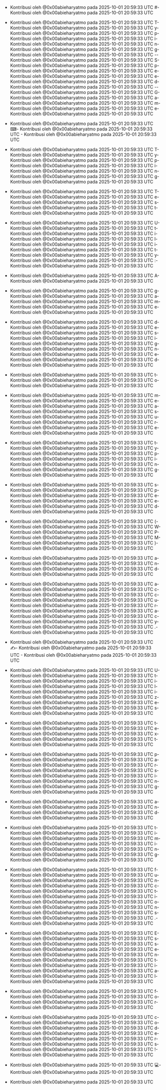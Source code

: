 - Kontribusi oleh @0x00abieharyatmo pada 2025-10-01 20:59:33 UTC
#- Kontribusi oleh @0x00abieharyatmo pada 2025-10-01 20:59:33 UTC
 - Kontribusi oleh @0x00abieharyatmo pada 2025-10-01 20:59:33 UTC
T- Kontribusi oleh @0x00abieharyatmo pada 2025-10-01 20:59:33 UTC
y- Kontribusi oleh @0x00abieharyatmo pada 2025-10-01 20:59:33 UTC
p- Kontribusi oleh @0x00abieharyatmo pada 2025-10-01 20:59:33 UTC
i- Kontribusi oleh @0x00abieharyatmo pada 2025-10-01 20:59:33 UTC
n- Kontribusi oleh @0x00abieharyatmo pada 2025-10-01 20:59:33 UTC
g- Kontribusi oleh @0x00abieharyatmo pada 2025-10-01 20:59:33 UTC
-- Kontribusi oleh @0x00abieharyatmo pada 2025-10-01 20:59:33 UTC
S- Kontribusi oleh @0x00abieharyatmo pada 2025-10-01 20:59:33 UTC
p- Kontribusi oleh @0x00abieharyatmo pada 2025-10-01 20:59:33 UTC
e- Kontribusi oleh @0x00abieharyatmo pada 2025-10-01 20:59:33 UTC
e- Kontribusi oleh @0x00abieharyatmo pada 2025-10-01 20:59:33 UTC
d- Kontribusi oleh @0x00abieharyatmo pada 2025-10-01 20:59:33 UTC
-- Kontribusi oleh @0x00abieharyatmo pada 2025-10-01 20:59:33 UTC
G- Kontribusi oleh @0x00abieharyatmo pada 2025-10-01 20:59:33 UTC
a- Kontribusi oleh @0x00abieharyatmo pada 2025-10-01 20:59:33 UTC
m- Kontribusi oleh @0x00abieharyatmo pada 2025-10-01 20:59:33 UTC
e- Kontribusi oleh @0x00abieharyatmo pada 2025-10-01 20:59:33 UTC

- Kontribusi oleh @0x00abieharyatmo pada 2025-10-01 20:59:33 UTC
⌨- Kontribusi oleh @0x00abieharyatmo pada 2025-10-01 20:59:33 UTC
️- Kontribusi oleh @0x00abieharyatmo pada 2025-10-01 20:59:33 UTC
 - Kontribusi oleh @0x00abieharyatmo pada 2025-10-01 20:59:33 UTC
T- Kontribusi oleh @0x00abieharyatmo pada 2025-10-01 20:59:33 UTC
y- Kontribusi oleh @0x00abieharyatmo pada 2025-10-01 20:59:33 UTC
p- Kontribusi oleh @0x00abieharyatmo pada 2025-10-01 20:59:33 UTC
i- Kontribusi oleh @0x00abieharyatmo pada 2025-10-01 20:59:33 UTC
n- Kontribusi oleh @0x00abieharyatmo pada 2025-10-01 20:59:33 UTC
g- Kontribusi oleh @0x00abieharyatmo pada 2025-10-01 20:59:33 UTC
 - Kontribusi oleh @0x00abieharyatmo pada 2025-10-01 20:59:33 UTC
T- Kontribusi oleh @0x00abieharyatmo pada 2025-10-01 20:59:33 UTC
e- Kontribusi oleh @0x00abieharyatmo pada 2025-10-01 20:59:33 UTC
s- Kontribusi oleh @0x00abieharyatmo pada 2025-10-01 20:59:33 UTC
t- Kontribusi oleh @0x00abieharyatmo pada 2025-10-01 20:59:33 UTC
 - Kontribusi oleh @0x00abieharyatmo pada 2025-10-01 20:59:33 UTC
U- Kontribusi oleh @0x00abieharyatmo pada 2025-10-01 20:59:33 UTC
t- Kontribusi oleh @0x00abieharyatmo pada 2025-10-01 20:59:33 UTC
i- Kontribusi oleh @0x00abieharyatmo pada 2025-10-01 20:59:33 UTC
l- Kontribusi oleh @0x00abieharyatmo pada 2025-10-01 20:59:33 UTC
i- Kontribusi oleh @0x00abieharyatmo pada 2025-10-01 20:59:33 UTC
t- Kontribusi oleh @0x00abieharyatmo pada 2025-10-01 20:59:33 UTC
y- Kontribusi oleh @0x00abieharyatmo pada 2025-10-01 20:59:33 UTC
:- Kontribusi oleh @0x00abieharyatmo pada 2025-10-01 20:59:33 UTC
 - Kontribusi oleh @0x00abieharyatmo pada 2025-10-01 20:59:33 UTC
A- Kontribusi oleh @0x00abieharyatmo pada 2025-10-01 20:59:33 UTC
 - Kontribusi oleh @0x00abieharyatmo pada 2025-10-01 20:59:33 UTC
g- Kontribusi oleh @0x00abieharyatmo pada 2025-10-01 20:59:33 UTC
a- Kontribusi oleh @0x00abieharyatmo pada 2025-10-01 20:59:33 UTC
m- Kontribusi oleh @0x00abieharyatmo pada 2025-10-01 20:59:33 UTC
e- Kontribusi oleh @0x00abieharyatmo pada 2025-10-01 20:59:33 UTC
 - Kontribusi oleh @0x00abieharyatmo pada 2025-10-01 20:59:33 UTC
d- Kontribusi oleh @0x00abieharyatmo pada 2025-10-01 20:59:33 UTC
e- Kontribusi oleh @0x00abieharyatmo pada 2025-10-01 20:59:33 UTC
s- Kontribusi oleh @0x00abieharyatmo pada 2025-10-01 20:59:33 UTC
i- Kontribusi oleh @0x00abieharyatmo pada 2025-10-01 20:59:33 UTC
g- Kontribusi oleh @0x00abieharyatmo pada 2025-10-01 20:59:33 UTC
n- Kontribusi oleh @0x00abieharyatmo pada 2025-10-01 20:59:33 UTC
e- Kontribusi oleh @0x00abieharyatmo pada 2025-10-01 20:59:33 UTC
d- Kontribusi oleh @0x00abieharyatmo pada 2025-10-01 20:59:33 UTC
 - Kontribusi oleh @0x00abieharyatmo pada 2025-10-01 20:59:33 UTC
t- Kontribusi oleh @0x00abieharyatmo pada 2025-10-01 20:59:33 UTC
o- Kontribusi oleh @0x00abieharyatmo pada 2025-10-01 20:59:33 UTC
 - Kontribusi oleh @0x00abieharyatmo pada 2025-10-01 20:59:33 UTC
m- Kontribusi oleh @0x00abieharyatmo pada 2025-10-01 20:59:33 UTC
e- Kontribusi oleh @0x00abieharyatmo pada 2025-10-01 20:59:33 UTC
a- Kontribusi oleh @0x00abieharyatmo pada 2025-10-01 20:59:33 UTC
s- Kontribusi oleh @0x00abieharyatmo pada 2025-10-01 20:59:33 UTC
u- Kontribusi oleh @0x00abieharyatmo pada 2025-10-01 20:59:33 UTC
r- Kontribusi oleh @0x00abieharyatmo pada 2025-10-01 20:59:33 UTC
e- Kontribusi oleh @0x00abieharyatmo pada 2025-10-01 20:59:33 UTC
 - Kontribusi oleh @0x00abieharyatmo pada 2025-10-01 20:59:33 UTC
t- Kontribusi oleh @0x00abieharyatmo pada 2025-10-01 20:59:33 UTC
y- Kontribusi oleh @0x00abieharyatmo pada 2025-10-01 20:59:33 UTC
p- Kontribusi oleh @0x00abieharyatmo pada 2025-10-01 20:59:33 UTC
i- Kontribusi oleh @0x00abieharyatmo pada 2025-10-01 20:59:33 UTC
n- Kontribusi oleh @0x00abieharyatmo pada 2025-10-01 20:59:33 UTC
g- Kontribusi oleh @0x00abieharyatmo pada 2025-10-01 20:59:33 UTC
 - Kontribusi oleh @0x00abieharyatmo pada 2025-10-01 20:59:33 UTC
s- Kontribusi oleh @0x00abieharyatmo pada 2025-10-01 20:59:33 UTC
p- Kontribusi oleh @0x00abieharyatmo pada 2025-10-01 20:59:33 UTC
e- Kontribusi oleh @0x00abieharyatmo pada 2025-10-01 20:59:33 UTC
e- Kontribusi oleh @0x00abieharyatmo pada 2025-10-01 20:59:33 UTC
d- Kontribusi oleh @0x00abieharyatmo pada 2025-10-01 20:59:33 UTC
 - Kontribusi oleh @0x00abieharyatmo pada 2025-10-01 20:59:33 UTC
(- Kontribusi oleh @0x00abieharyatmo pada 2025-10-01 20:59:33 UTC
W- Kontribusi oleh @0x00abieharyatmo pada 2025-10-01 20:59:33 UTC
P- Kontribusi oleh @0x00abieharyatmo pada 2025-10-01 20:59:33 UTC
M- Kontribusi oleh @0x00abieharyatmo pada 2025-10-01 20:59:33 UTC
)- Kontribusi oleh @0x00abieharyatmo pada 2025-10-01 20:59:33 UTC
 - Kontribusi oleh @0x00abieharyatmo pada 2025-10-01 20:59:33 UTC
a- Kontribusi oleh @0x00abieharyatmo pada 2025-10-01 20:59:33 UTC
n- Kontribusi oleh @0x00abieharyatmo pada 2025-10-01 20:59:33 UTC
d- Kontribusi oleh @0x00abieharyatmo pada 2025-10-01 20:59:33 UTC
 - Kontribusi oleh @0x00abieharyatmo pada 2025-10-01 20:59:33 UTC
a- Kontribusi oleh @0x00abieharyatmo pada 2025-10-01 20:59:33 UTC
c- Kontribusi oleh @0x00abieharyatmo pada 2025-10-01 20:59:33 UTC
c- Kontribusi oleh @0x00abieharyatmo pada 2025-10-01 20:59:33 UTC
u- Kontribusi oleh @0x00abieharyatmo pada 2025-10-01 20:59:33 UTC
r- Kontribusi oleh @0x00abieharyatmo pada 2025-10-01 20:59:33 UTC
a- Kontribusi oleh @0x00abieharyatmo pada 2025-10-01 20:59:33 UTC
c- Kontribusi oleh @0x00abieharyatmo pada 2025-10-01 20:59:33 UTC
y- Kontribusi oleh @0x00abieharyatmo pada 2025-10-01 20:59:33 UTC
.- Kontribusi oleh @0x00abieharyatmo pada 2025-10-01 20:59:33 UTC
 - Kontribusi oleh @0x00abieharyatmo pada 2025-10-01 20:59:33 UTC
✍- Kontribusi oleh @0x00abieharyatmo pada 2025-10-01 20:59:33 UTC
️- Kontribusi oleh @0x00abieharyatmo pada 2025-10-01 20:59:33 UTC
 - Kontribusi oleh @0x00abieharyatmo pada 2025-10-01 20:59:33 UTC
U- Kontribusi oleh @0x00abieharyatmo pada 2025-10-01 20:59:33 UTC
t- Kontribusi oleh @0x00abieharyatmo pada 2025-10-01 20:59:33 UTC
i- Kontribusi oleh @0x00abieharyatmo pada 2025-10-01 20:59:33 UTC
l- Kontribusi oleh @0x00abieharyatmo pada 2025-10-01 20:59:33 UTC
i- Kontribusi oleh @0x00abieharyatmo pada 2025-10-01 20:59:33 UTC
z- Kontribusi oleh @0x00abieharyatmo pada 2025-10-01 20:59:33 UTC
e- Kontribusi oleh @0x00abieharyatmo pada 2025-10-01 20:59:33 UTC
s- Kontribusi oleh @0x00abieharyatmo pada 2025-10-01 20:59:33 UTC
 - Kontribusi oleh @0x00abieharyatmo pada 2025-10-01 20:59:33 UTC
t- Kontribusi oleh @0x00abieharyatmo pada 2025-10-01 20:59:33 UTC
e- Kontribusi oleh @0x00abieharyatmo pada 2025-10-01 20:59:33 UTC
x- Kontribusi oleh @0x00abieharyatmo pada 2025-10-01 20:59:33 UTC
t- Kontribusi oleh @0x00abieharyatmo pada 2025-10-01 20:59:33 UTC
 - Kontribusi oleh @0x00abieharyatmo pada 2025-10-01 20:59:33 UTC
p- Kontribusi oleh @0x00abieharyatmo pada 2025-10-01 20:59:33 UTC
a- Kontribusi oleh @0x00abieharyatmo pada 2025-10-01 20:59:33 UTC
r- Kontribusi oleh @0x00abieharyatmo pada 2025-10-01 20:59:33 UTC
s- Kontribusi oleh @0x00abieharyatmo pada 2025-10-01 20:59:33 UTC
i- Kontribusi oleh @0x00abieharyatmo pada 2025-10-01 20:59:33 UTC
n- Kontribusi oleh @0x00abieharyatmo pada 2025-10-01 20:59:33 UTC
g- Kontribusi oleh @0x00abieharyatmo pada 2025-10-01 20:59:33 UTC
 - Kontribusi oleh @0x00abieharyatmo pada 2025-10-01 20:59:33 UTC
a- Kontribusi oleh @0x00abieharyatmo pada 2025-10-01 20:59:33 UTC
n- Kontribusi oleh @0x00abieharyatmo pada 2025-10-01 20:59:33 UTC
d- Kontribusi oleh @0x00abieharyatmo pada 2025-10-01 20:59:33 UTC
 - Kontribusi oleh @0x00abieharyatmo pada 2025-10-01 20:59:33 UTC
t- Kontribusi oleh @0x00abieharyatmo pada 2025-10-01 20:59:33 UTC
i- Kontribusi oleh @0x00abieharyatmo pada 2025-10-01 20:59:33 UTC
m- Kontribusi oleh @0x00abieharyatmo pada 2025-10-01 20:59:33 UTC
i- Kontribusi oleh @0x00abieharyatmo pada 2025-10-01 20:59:33 UTC
n- Kontribusi oleh @0x00abieharyatmo pada 2025-10-01 20:59:33 UTC
g- Kontribusi oleh @0x00abieharyatmo pada 2025-10-01 20:59:33 UTC
 - Kontribusi oleh @0x00abieharyatmo pada 2025-10-01 20:59:33 UTC
f- Kontribusi oleh @0x00abieharyatmo pada 2025-10-01 20:59:33 UTC
u- Kontribusi oleh @0x00abieharyatmo pada 2025-10-01 20:59:33 UTC
n- Kontribusi oleh @0x00abieharyatmo pada 2025-10-01 20:59:33 UTC
c- Kontribusi oleh @0x00abieharyatmo pada 2025-10-01 20:59:33 UTC
t- Kontribusi oleh @0x00abieharyatmo pada 2025-10-01 20:59:33 UTC
i- Kontribusi oleh @0x00abieharyatmo pada 2025-10-01 20:59:33 UTC
o- Kontribusi oleh @0x00abieharyatmo pada 2025-10-01 20:59:33 UTC
n- Kontribusi oleh @0x00abieharyatmo pada 2025-10-01 20:59:33 UTC
s- Kontribusi oleh @0x00abieharyatmo pada 2025-10-01 20:59:33 UTC
.- Kontribusi oleh @0x00abieharyatmo pada 2025-10-01 20:59:33 UTC
 - Kontribusi oleh @0x00abieharyatmo pada 2025-10-01 20:59:33 UTC
E- Kontribusi oleh @0x00abieharyatmo pada 2025-10-01 20:59:33 UTC
s- Kontribusi oleh @0x00abieharyatmo pada 2025-10-01 20:59:33 UTC
s- Kontribusi oleh @0x00abieharyatmo pada 2025-10-01 20:59:33 UTC
e- Kontribusi oleh @0x00abieharyatmo pada 2025-10-01 20:59:33 UTC
n- Kontribusi oleh @0x00abieharyatmo pada 2025-10-01 20:59:33 UTC
t- Kontribusi oleh @0x00abieharyatmo pada 2025-10-01 20:59:33 UTC
i- Kontribusi oleh @0x00abieharyatmo pada 2025-10-01 20:59:33 UTC
a- Kontribusi oleh @0x00abieharyatmo pada 2025-10-01 20:59:33 UTC
l- Kontribusi oleh @0x00abieharyatmo pada 2025-10-01 20:59:33 UTC
 - Kontribusi oleh @0x00abieharyatmo pada 2025-10-01 20:59:33 UTC
f- Kontribusi oleh @0x00abieharyatmo pada 2025-10-01 20:59:33 UTC
o- Kontribusi oleh @0x00abieharyatmo pada 2025-10-01 20:59:33 UTC
r- Kontribusi oleh @0x00abieharyatmo pada 2025-10-01 20:59:33 UTC
 - Kontribusi oleh @0x00abieharyatmo pada 2025-10-01 20:59:33 UTC
c- Kontribusi oleh @0x00abieharyatmo pada 2025-10-01 20:59:33 UTC
o- Kontribusi oleh @0x00abieharyatmo pada 2025-10-01 20:59:33 UTC
d- Kontribusi oleh @0x00abieharyatmo pada 2025-10-01 20:59:33 UTC
e- Kontribusi oleh @0x00abieharyatmo pada 2025-10-01 20:59:33 UTC
r- Kontribusi oleh @0x00abieharyatmo pada 2025-10-01 20:59:33 UTC
s- Kontribusi oleh @0x00abieharyatmo pada 2025-10-01 20:59:33 UTC
!- Kontribusi oleh @0x00abieharyatmo pada 2025-10-01 20:59:33 UTC
 - Kontribusi oleh @0x00abieharyatmo pada 2025-10-01 20:59:33 UTC
💻- Kontribusi oleh @0x00abieharyatmo pada 2025-10-01 20:59:33 UTC

- Kontribusi oleh @0x00abieharyatmo pada 2025-10-01 20:59:33 UTC
